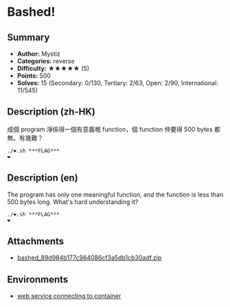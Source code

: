 Bashed!
===

## Summary

* **Author:** Mystiz
* **Categories:** reverse
* **Difficulty:** ★★★★★ (5)
* **Points:** 500
* **Solves:** 15 (Secondary: 0/130, Tertiary: 2/63, Open: 2/90, International: 11/545)

## Description (zh-HK)

成個 program 淨係得一個有意義嘅 function，個 function 仲要得 500 bytes 都無。有幾難？

```
./❤️.sh ***FLAG***
❤️
```

## Description (en)

The program has only one meaningful function, and the function is less than 500 bytes long. What's hard understanding it?

```
./❤️.sh ***FLAG***
❤️
```

## Attachments

- [bashed_89d984b177c984086cf3a5db1cb30adf.zip](https://github.com/blackb6a/hkcert-ctf-2024-challenges-public/releases/download/v1.0.0/bashed_89d984b177c984086cf3a5db1cb30adf.zip)


## Environments

- [web service connecting to container](env)


